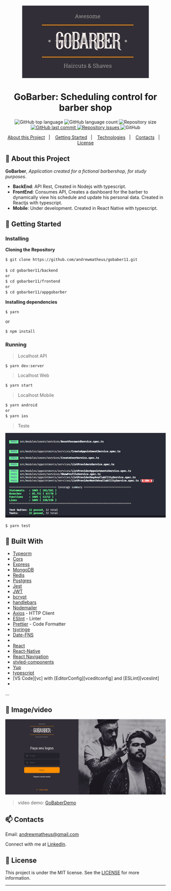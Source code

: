 <p align="center">
  <img alt="GoBarber Logo" src="https://github.com/andrewmatheus/gobaber11/blob/master/GoBarberLogoReadme.jpg">  
</p>

<h1 align="center">
  GoBarber: Scheduling control for barber shop  
</h1>  

<p align="center">
  <img alt="GitHub top language" src="https://img.shields.io/github/languages/top/andrewmatheus/gobaber11.svg">

  <img alt="GitHub language count" src="https://img.shields.io/github/languages/count/andrewmatheus/gobaber11.svg">

  <img alt="Repository size" src="https://img.shields.io/github/repo-size/andrewmatheus/gobaber11.svg">
  <a href="https://github.com/andrewmatheus/gobaber11/commits/master">
    <img alt="GitHub last commit" src="https://img.shields.io/github/last-commit/andrewmatheus/gobaber11.svg">
  </a>

  <a href="https://github.com/andrewmatheus/gobaber11/issues">
    <img alt="Repository issues" src="https://img.shields.io/github/issues/andrewmatheus/gobaber11.svg">
  </a>

  <img alt="GitHub" src="https://img.shields.io/github/license/andrewmatheus/gobaber11.svg">
</p>
   
<p align="center">
  <a href="#notebook-About-this-Project">About this Project</a>&nbsp;&nbsp;&nbsp;|&nbsp;&nbsp;&nbsp;
  <a href="#rocket-Getting-Started">Getting Started</a>&nbsp;&nbsp;&nbsp;|&nbsp;&nbsp;&nbsp;
  <a href="#hammer-Built With">Technologies</a>&nbsp;&nbsp;&nbsp;|&nbsp;&nbsp;&nbsp;  
  <a href="#mailbox-Contacts">Contacts</a>&nbsp;&nbsp;&nbsp;|&nbsp;&nbsp;&nbsp;  
  <a href="#memo-license">License</a>
</p>   
   
   
## :notebook: About this Project

**GoBarber**, *Application created for a fictional barbershop, for study purposes*. 
  - __BackEnd__: API Rest, Created in Nodejs with typescript.
  - __FrontEnd__: Consumes API, Creates a dashboard for the barber to dynamically view his schedule and update his personal data. Created in Reactjs with typescript.
  - __Mobile__: Under development. Created in React Native with typescript. 

## :rocket: Getting Started

### Installing

**Cloning the Repository**

```bash
$ git clone https://github.com/andrewmatheus/gobaber11.git

$ cd gobarber11/backend
or
$ cd gobarber11/frontend
or
$ cd gobarber11/appgobarber
```

**Installing dependencies**

```bash
$ yarn
```
or
```bash
$ npm install
```

### Running

> Localhost API
```bash
$ yarn dev:server
```
> Localhost Web
```bash
$ yarn start
```
> Localhost Mobile
```bash
$ yarn android
or
$ yarn ios
```

> Teste

![test](https://github.com/andrewmatheus/gobaber11/blob/master/GoBarberJest.jpg)

```
$ yarn test
```

## :hammer: Built With

- [Typeorm](https://typeorm.io/#/)
- [Cors](https://expressjs.com/en/resources/middleware/cors.html)
- [Express](https://expressjs.com/)
- [MongoDB](https://www.mongodb.com/)
- [Redis](https://redis.io/)
- [Postgres](https://www.postgresql.org/)
- [Jest](https://jestjs.io/)
- [JWT](https://jwt.io/)
- [bcrypt](https://www.npmjs.com/package/bcryptjs)
- [handlebars](https://handlebarsjs.com/)
- [Nodemailer](https://nodemailer.com/about/)
- [Axios](https://github.com/axios/axios) - HTTP Client
- [ESlint](https://eslint.org/) - Linter
- [Prettier](https://prettier.io/) - Code Formatter
- [tsyringe](https://github.com/microsoft/tsyringe)
- [Date-FNS](https://date-fns.org/)
- [nodejs]: https://nodejs.org/
- [React](https://pt-br.reactjs.org/)
- [React-Native](https://facebook.github.io/react-native/)
- [React Navigation](https://reactnavigation.org/)
- [styled-components](https://www.styled-components.com/)
- [Yup](https://github.com/jquense/yup)
- [typescript](https://www.typescriptlang.org/)
- [VS Code][vc] with [EditorConfig][vceditconfig] and [ESLint][vceslint]
- [yarn]: https://yarnpkg.com/

...
  
## :art: Image/video

![GoBarberWeb](https://github.com/andrewmatheus/gobaber11/blob/master/GoBarberWeb.jpg)

> video demo: [GoBaberDemo](https://www.youtube.com/watch?v=XT6nbXlie7g)

## :mailbox: Contacts

Email: andrewmatheus@gmail.com

Connect with me at [LinkedIn](https://www.linkedin.com/in/andrew-cabral-developer/).

## :memo: License
This project is under the MIT license. See the [LICENSE](https://github.com/andrewmatheus/gobaber11/blob/master/LICENSE) for more information.
  
------------------
